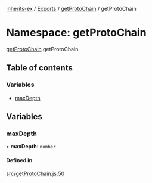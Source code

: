 [inherits-ex](../README.md) / [Exports](../modules.md) / [getProtoChain](getProtoChain.md) / getProtoChain

# Namespace: getProtoChain

[getProtoChain](getProtoChain.md).getProtoChain

## Table of contents

### Variables

- [maxDepth](getProtoChain.getProtoChain.md#maxdepth)

## Variables

### maxDepth

• **maxDepth**: `number`

#### Defined in

[src/getProtoChain.js:50](https://github.com/snowyu/inherits-ex.js/blob/505b794/src/getProtoChain.js#L50)
